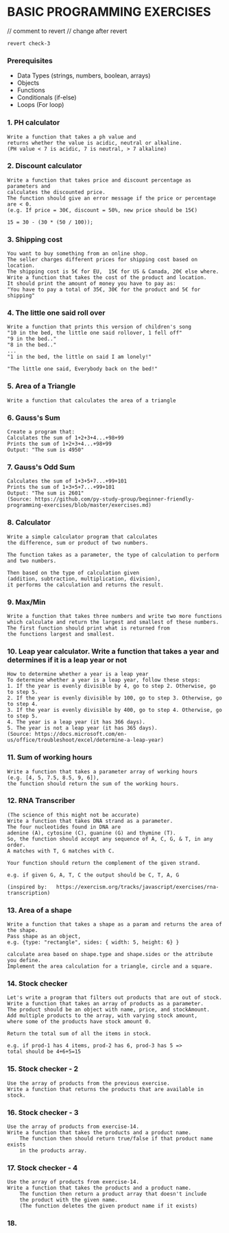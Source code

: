 # BASIC PROGRAMMING EXERCISES

// comment to revert
// change after revert

`revert check-3`

### Prerequisites 
- Data Types (strings, numbers, boolean, arrays)
- Objects
- Functions
- Conditionals (if-else)
- Loops (For loop)


### 1. PH calculator

```
Write a function that takes a ph value and 
returns whether the value is acidic, neutral or alkaline. 
(PH value < 7 is acidic, 7 is neutral, > 7 alkaline)
```


### 2. Discount calculator

	Write a function that takes price and discount percentage as parameters and 
    calculates the discounted price. 
	The function should give an error message if the price or percentage are < 0. 
    (e.g. If price = 30€, discount = 50%, new price should be 15€)
    
	15 = 30 - (30 * (50 / 100));


### 3. Shipping cost

	You want to buy something from an online shop. 
    The seller charges different prices for shipping cost based on location. 
	The shipping cost is 5€ for EU,  15€ for US & Canada, 20€ else where. 
	Write a function that takes the cost of the product and location. 
	It should print the amount of money you have to pay as:
	"You have to pay a total of 35€, 30€ for the product and 5€ for shipping"



### 4. The little one said roll over

	Write a function that prints this version of children's song
	"10 in the bed, the little one said rollover, 1 fell off" 
	"9 in the bed.."
	"8 in the bed.."
	...
	"1 in the bed, the little on said I am lonely!"

	"The little one said, Everybody back on the bed!"


### 5. Area of a Triangle

	Write a function that calculates the area of a triangle 

### 6. Gauss's Sum

	Create a program that:
	Calculates the sum of 1+2+3+4...+98+99
	Prints the sum of 1+2+3+4...+98+99
	Output: "The sum is 4950"

### 7. Gauss's Odd Sum

	Calculates the sum of 1+3+5+7...+99+101
	Prints the sum of 1+3+5+7...+99+101
	Output: "The sum is 2601"
	(Source: https://github.com/py-study-group/beginner-friendly-programming-exercises/blob/master/exercises.md)

### 8. Calculator

	Write a simple calculator program that calculates 
    the difference, sum or product of two numbers. 
    
	The function takes as a parameter, the type of calculation to perform and two numbers.
    
	Then based on the type of calculation given 
    (addition, subtraction, multiplication, division), 
    it performs the calculation and returns the result. 


### 9. Max/Min

	Write a function that takes three numbers and write two more functions 
    which calculate and return the largest and smallest of these numbers.
	The first function should print what is returned from 
    the functions largest and smallest.
	

### 10. Leap year calculator. Write a function that takes a year and determines if it is a leap year or not

	How to determine whether a year is a leap year 
	To determine whether a year is a leap year, follow these steps:
    1. If the year is evenly divisible by 4, go to step 2. Otherwise, go to step 5.
    2. If the year is evenly divisible by 100, go to step 3. Otherwise, go to step 4.
    3. If the year is evenly divisible by 400, go to step 4. Otherwise, go to step 5.
    4. The year is a leap year (it has 366 days).
    5. The year is not a leap year (it has 365 days).
	(Source: https://docs.microsoft.com/en-us/office/troubleshoot/excel/determine-a-leap-year)


### 11. Sum of working hours
	
	Write a function that takes a parameter array of working hours 
    (e.g. [4, 5, 7.5, 8.5, 9, 6]), 
    the function should return the sum of the working hours.


### 12. RNA Transcriber

	(The science of this might not be accurate)
	Write a function that takes DNA strand as a parameter. 
    The four nucleotides found in DNA are 
    adenine (A), cytosine (C), guanine (G) and thymine (T).
	So, the function should accept any sequence of A, C, G, & T, in any order. 
    A matches with T, G matches with C. 
    
	Your function should return the complement of the given strand. 
    
    e.g. if given G, A, T, C the output should be C, T, A, G
    
	(inspired by: 	https://exercism.org/tracks/javascript/exercises/rna-transcription)


### 13. Area of a shape 

	Write a function that takes a shape as a param and returns the area of the shape.
	Pass shape as an object, 
    e.g. {type: "rectangle", sides: { width: 5, height: 6} }
    
	calculate area based on shape.type and shape.sides or the attribute you define.
    Implement the area calculation for a triangle, circle and a square.

### 14. Stock checker

	Let's write a program that filters out products that are out of stock.
	Write a function that takes an array of products as a parameter. 
    The product should be an object with name, price, and stockAmount. 
    Add multiple products to the array, with varying stock amount, 
    where some of the products have stock amount 0. 
    
    Return the total sum of all the items in stock. 
    
    e.g. if prod-1 has 4 items, prod-2 has 6, prod-3 has 5 => 
    total should be 4+6+5=15



### 15. Stock checker - 2 

	Use the array of products from the previous exercise. 
    Write a function that returns the products that are available in stock. 

### 16. Stock checker - 3 

	Use the array of products from exercise-14. 
    Write a function that takes the products and a product name.
		The function then should return true/false if that product name exists
		in the products array.

### 17. Stock checker - 4 

	Use the array of products from exercise-14. 
    Write a function that takes the products and a product name.
		The function then return a product array that doesn't include 
		the product with the given name. 
		(The function deletes the given product name if it exists)


### 18. 